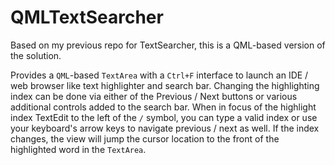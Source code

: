 # QMLTextSearcher
Based on my previous repo for TextSearcher, this is a QML-based version of the solution.

Provides a `QML`-based `TextArea` with a `Ctrl+F` interface to launch an IDE / web browser like text highlighter and search bar. Changing the highlighting index can be done via either of the Previous / Next buttons or various additional controls added to the search bar. When in focus of the highlight index TextEdit to the left of the `/` symbol, you can type a valid index or use your keyboard's arrow keys to navigate previous / next as well. If the index changes, the view will jump the cursor location to the front of the highlighted word in the `TextArea`.
